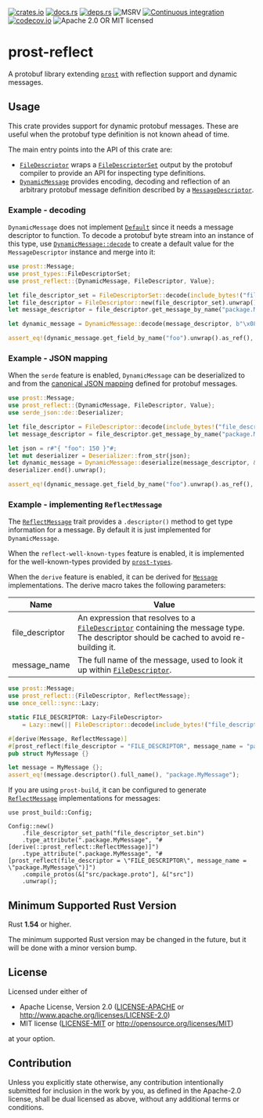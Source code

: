 [![crates.io](https://img.shields.io/crates/v/prost-reflect.svg)](https://crates.io/crates/prost-reflect/)
[![docs.rs](https://docs.rs/prost-reflect/badge.svg)](https://docs.rs/prost-reflect/)
[![deps.rs](https://deps.rs/crate/prost-reflect/0.6.0/status.svg)](https://deps.rs/crate/prost-reflect)
![MSRV](https://img.shields.io/badge/rustc-1.54+-blue.svg)
[![Continuous integration](https://github.com/andrewhickman/prost-reflect/actions/workflows/ci.yml/badge.svg)](https://github.com/andrewhickman/prost-reflect/actions/workflows/ci.yml)
[![codecov.io](https://codecov.io/gh/andrewhickman/prost-reflect/branch/main/graph/badge.svg?token=E2OITYXO7M)](https://codecov.io/gh/andrewhickman/prost-reflect)
![Apache 2.0 OR MIT licensed](https://img.shields.io/badge/license-Apache2.0%2FMIT-blue.svg)

# prost-reflect

A protobuf library extending [`prost`](https://crates.io/crates/prost) with reflection support and dynamic messages.

## Usage

This crate provides support for dynamic protobuf messages. These are useful when the
protobuf type definition is not known ahead of time.

The main entry points into the API of this crate are:

- [`FileDescriptor`] wraps a [`FileDescriptorSet`][prost_types::FileDescriptorSet] output by 
  the protobuf compiler to provide an API for inspecting type definitions.
- [`DynamicMessage`] provides encoding, decoding and reflection of an arbitrary protobuf 
  message definition described by a [`MessageDescriptor`].

### Example - decoding

`DynamicMessage` does not implement [`Default`] since it needs a message descriptor to
function. To decode a protobuf byte stream into an instance of this type, use [`DynamicMessage::decode`]
to create a default value for the `MessageDescriptor` instance and merge into it:

```rust
use prost::Message;
use prost_types::FileDescriptorSet;
use prost_reflect::{DynamicMessage, FileDescriptor, Value};

let file_descriptor_set = FileDescriptorSet::decode(include_bytes!("file_descriptor_set.bin").as_ref()).unwrap();
let file_descriptor = FileDescriptor::new(file_descriptor_set).unwrap();
let message_descriptor = file_descriptor.get_message_by_name("package.MyMessage").unwrap();

let dynamic_message = DynamicMessage::decode(message_descriptor, b"\x08\x96\x01".as_ref()).unwrap();

assert_eq!(dynamic_message.get_field_by_name("foo").unwrap().as_ref(), &Value::I32(150));
```

### Example - JSON mapping

When the `serde` feature is enabled, `DynamicMessage` can be deserialized to and from the
[canonical JSON mapping](https://developers.google.com/protocol-buffers/docs/proto3#json)
defined for protobuf messages.

```rust
use prost::Message;
use prost_reflect::{DynamicMessage, FileDescriptor, Value};
use serde_json::de::Deserializer;

let file_descriptor = FileDescriptor::decode(include_bytes!("file_descriptor_set.bin").as_ref()).unwrap();
let message_descriptor = file_descriptor.get_message_by_name("package.MyMessage").unwrap();

let json = r#"{ "foo": 150 }"#;
let mut deserializer = Deserializer::from_str(json);
let dynamic_message = DynamicMessage::deserialize(message_descriptor, &mut deserializer).unwrap();
deserializer.end().unwrap();

assert_eq!(dynamic_message.get_field_by_name("foo").unwrap().as_ref(), &Value::I32(150));
```

### Example - implementing `ReflectMessage`

The [`ReflectMessage`] trait provides a `.descriptor()` method to get type information for a message. By default it is just implemented for `DynamicMessage`.

When the `reflect-well-known-types` feature is enabled, it is implemented for the well-known-types provided by [`prost-types`](https://docs.rs/prost-types/0.9.0/prost_types).

When the `derive` feature is enabled, it can be derived for [`Message`][prost::Message] implementations. The
derive macro takes the following parameters:

| Name            | Value |
|-----------------|-------|
| file_descriptor | An expression that resolves to a [`FileDescriptor`] containing the message type. The descriptor should be cached to avoid re-building it. |
| message_name    | The full name of the message, used to look it up within [`FileDescriptor`]. |

```rust
use prost::Message;
use prost_reflect::{FileDescriptor, ReflectMessage};
use once_cell::sync::Lazy;

static FILE_DESCRIPTOR: Lazy<FileDescriptor>
    = Lazy::new(|| FileDescriptor::decode(include_bytes!("file_descriptor_set.bin").as_ref()).unwrap());

#[derive(Message, ReflectMessage)]
#[prost_reflect(file_descriptor = "FILE_DESCRIPTOR", message_name = "package.MyMessage")]
pub struct MyMessage {}

let message = MyMessage {};
assert_eq!(message.descriptor().full_name(), "package.MyMessage");
```

If you are using `prost-build`, it can be configured to generate [`ReflectMessage`] implementations
for messages:

```rust,no_run
use prost_build::Config;

Config::new()
    .file_descriptor_set_path("file_descriptor_set.bin")
    .type_attribute(".package.MyMessage", "#[derive(::prost_reflect::ReflectMessage)]")
    .type_attribute(".package.MyMessage", "#[prost_reflect(file_descriptor = \"FILE_DESCRIPTOR\", message_name = \"package.MyMessage\")]")
    .compile_protos(&["src/package.proto"], &["src"])
    .unwrap();
```

## Minimum Supported Rust Version

Rust **1.54** or higher.

The minimum supported Rust version may be changed in the future, but it will be
done with a minor version bump.

## License

Licensed under either of

 * Apache License, Version 2.0
   ([LICENSE-APACHE](LICENSE-APACHE) or http://www.apache.org/licenses/LICENSE-2.0)
 * MIT license
   ([LICENSE-MIT](LICENSE-MIT) or http://opensource.org/licenses/MIT)

at your option.

## Contribution

Unless you explicitly state otherwise, any contribution intentionally submitted
for inclusion in the work by you, as defined in the Apache-2.0 license, shall be
dual licensed as above, without any additional terms or conditions.

[`FileDescriptor`]: https://docs.rs/prost-reflect/0.6.0/prost_reflect/struct.FileDescriptor.html
[`DynamicMessage`]: https://docs.rs/prost-reflect/0.6.0/prost_reflect/struct.DynamicMessage.html
[`MessageDescriptor`]: https://docs.rs/prost-reflect/0.6.0/prost_reflect/struct.MessageDescriptor.html
[`MessageDescriptor`]: https://docs.rs/prost-reflect/0.6.0/prost_reflect/struct.MessageDescriptor.html
[`DynamicMessage::decode`]: https://docs.rs/prost-reflect/0.6.0/prost_reflect/struct.DynamicMessage.html#method.decode
[`ReflectMessage`]: https://docs.rs/prost-reflect/0.6.0/prost_reflect/trait.ReflectMessage.html

[`Default`]: https://doc.rust-lang.org/stable/core/default/trait.Default.html
[prost::Message]: https://docs.rs/prost/latest/prost/trait.Message.html
[prost_types::FileDescriptorSet]: https://docs.rs/prost-types/latest/prost_types/struct.FileDescriptorSet.html
